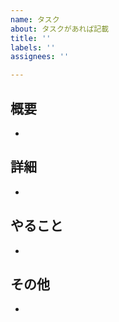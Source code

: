 ```yaml
---
name: タスク
about: タスクがあれば記載
title: ''
labels: ''
assignees: ''

---
```


## 概要
- 
## 詳細
- 
## やること
- 
## その他
- 
